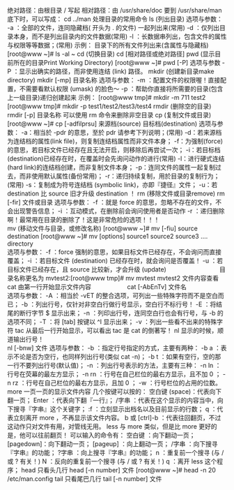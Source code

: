 绝对路径：由根目录 / 写起
相对路径：由 /usr/share/doc 要到 /usr/share/man 底下时，可以写成： cd ../man 
处理目录的常用命令
      ls (列出目录)
                    选项与参数：
                                    -a ：全部的文件，连同隐藏档( 开头为 . 的文件) 一起列出来(常用)
                                    -d ：仅列出目录本身，而不是列出目录内的文件数据(常用)
                                    -l ：长数据串列出，包含文件的属性与权限等等数据；(常用)
                     示例：
                                目录下的所有文件列出来(含属性与隐藏档)[root@www ~]# ls -al ~
      cd (切换目录)
                      cd [相对路径或绝对路径]
      pwd (显示目前所在的目录Print Working Directory)
                      [root@www ~]# pwd [-P]
                      选项与参数      -P  ：显示出确实的路径，而非使用连结 (link) 路径。
      mkdir (创建新目录make directory)
                        mkdir [-mp] 目录名称
                        选项与参数：
                                    -m ：配置文件的权限喔！直接配置，不需要看默认权限 (umask) 的脸色～
                                    -p ：帮助你直接将所需要的目录(包含上一级目录)递归创建起来
                         示例：
                                    [root@www tmp]# mkdir -m 711 test2
                                    [root@www tmp]# mkdir -p test1/test2/test3/test4
       rmdir (删除空的目录)
                              rmdir [-p] 目录名称
                              可以使用 rm 命令来删除非空目录
       cp (复制文件或目录)
                            [root@www ~]# cp [-adfilprsu] 来源档(source) 目标档(destination)
                            选项与参数：
                                  -a：相当於 -pdr 的意思，至於 pdr 请参考下列说明；(常用)
                                  -d：若来源档为连结档的属性(link file)，则复制连结档属性而非文件本身；
                                  -f：为强制(force)的意思，若目标文件已经存在且无法开启，则移除后再尝试一次；
                                  -i：若目标档(destination)已经存在时，在覆盖时会先询问动作的进行(常用)
                                  -l：进行硬式连结(hard link)的连结档创建，而非复制文件本身；
                                  -p：连同文件的属性一起复制过去，而非使用默认属性(备份常用)；
                                  -r：递归持续复制，用於目录的复制行为；(常用)
                                  -s：复制成为符号连结档 (symbolic link)，亦即『捷径』文件；
                                  -u：若 destination 比 source 旧才升级 destination ！
       rm (移除文件或目录remove)
                           rm [-fir] 文件或目录
                           选项与参数： 
                                          -f ：就是 force 的意思，忽略不存在的文件，不会出现警告信息；
                                          -i ：互动模式，在删除前会询问使用者是否动作
                                          -r ：递归删除啊！最常用在目录的删除了！这是非常危险的选项！！！    
        mv (移动文件与目录，或修改名称)
                               [root@www ~]# mv [-fiu] source destination
                               [root@www ~]# mv [options] source1 source2 source3 .... directory        
                               选项与参数：
                                          -f ：force 强制的意思，如果目标文件已经存在，不会询问而直接覆盖；
                                          -i ：若目标文件 (destination) 已经存在时，就会询问是否覆盖！
                                          -u ：若目标文件已经存在，且 source 比较新，才会升级 (update)
                                目录名称更名为 mvtest2:[root@www tmp]# mv mvtest mvtest2
文件内容查看
                cat  由第一行开始显示文件内容
                     cat [-AbEnTv] 文件名
                     选项与参数：
                                    -A ：相当於 -vET 的整合选项，可列出一些特殊字符而不是空白而已；
                                    -b ：列出行号，仅针对非空白行做行号显示，空白行不标行号！
                                    -E ：将结尾的断行字节 $ 显示出来；
                                    -n ：列印出行号，连同空白行也会有行号，与 -b 的选项不同；
                                    -T ：将 [tab] 按键以 ^I 显示出来；
                                    -v ：列出一些看不出来的特殊字符
                tac  从最后一行开始显示，可以看出 tac 是 cat 的倒著写！
                nl   显示的时候，顺道输出行号！  
                     nl [-bnw] 文件
                     选项与参数：
                                    -b ：指定行号指定的方式，主要有两种：
                                    -b a ：表示不论是否为空行，也同样列出行号(类似 cat -n)；
                                    -b t ：如果有空行，空的那一行不要列出行号(默认值)；
                                    -n ：列出行号表示的方法，主要有三种：
                                    -n ln ：行号在荧幕的最左方显示；
                                    -n rn ：行号在自己栏位的最右方显示，且不加 0 ；
                                    -n rz ：行号在自己栏位的最右方显示，且加 0 ；
                                    -w ：行号栏位的占用的位数。
                        more 一页一页的显示文件内容
                             几个按键可以按的：
                                                空白键 (space)：代表向下翻一页；
                                                Enter         ：代表向下翻『一行』；
                                                /字串         ：代表在这个显示的内容当中，向下搜寻『字串』这个关键字；
                                                :f            ：立刻显示出档名以及目前显示的行数；
                                                q             ：代表立刻离开 more ，不再显示该文件内容。
                                                b 或 [ctrl]-b ：代表往回翻页，不过这动作只对文件有用，对管线无用。
                        less 与 more 类似，但是比 more 更好的是，他可以往前翻页！
                                可以输入的命令有：
                                                空白键    ：向下翻动一页；
                                                [pagedown]：向下翻动一页；
                                                [pageup]  ：向上翻动一页；
                                                /字串     ：向下搜寻『字串』的功能；
                                                ?字串     ：向上搜寻『字串』的功能；
                                                n         ：重复前一个搜寻 (与 / 或 ? 有关！)
                                                N         ：反向的重复前一个搜寻 (与 / 或 ? 有关！)
                                                q         ：离开 less 这个程序；
                        head 只看头几行
                                          head [-n number] 文件 
                                          [root@www ~]# head -n 20 /etc/man.config
                        tail 只看尾巴几行
                                          tail [-n number] 文件 
                        
                     
                           
                                  
                      
                      
